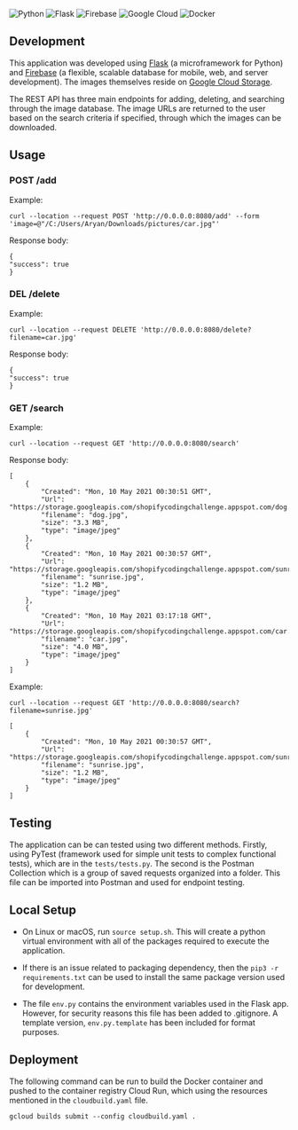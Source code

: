 <p float="left">
   <img alt="Python" src="https://img.shields.io/badge/python-%2314354C.svg?&style=for-the-badge&logo=pythonlogoColor=white"/>
   <img alt="Flask" src="https://img.shields.io/badge/flask-%23000.svg?&style=for-the-badge&logo=flask&logoColor=white"/>
   <img alt="Firebase" src="https://img.shields.io/badge/firebase-%23039BE5.svg?&style=for-the-badge&logo=firebase"/>
   <img alt="Google Cloud" src="https://img.shields.io/badge/GoogleCloud-%234285F4.svg?&style=for-the-badge&logo=google-cloud&logoColor=white"/>
   <img alt="Docker" src="https://img.shields.io/badge/docker-%230db7ed.svg?&style=for-the-badge&logo=docker&logoColor=white"/>

</p>

## Development

This application was developed using [Flask](https://flask.palletsprojects.com/en/1.1.x/) (a microframework for Python) and [Firebase](https://firebase.google.com/) (a flexible, scalable database for mobile, web, and server development). The images themselves reside on [Google Cloud Storage](https://cloud.google.com/storage).

The REST API has three main endpoints for adding, deleting, and searching through the image database. The image URLs are returned to the user based on the search criteria if specified, through which the images can be downloaded.

## Usage

### POST /add

Example:

```
curl --location --request POST 'http://0.0.0.0:8080/add' --form 'image=@"/C:/Users/Aryan/Downloads/pictures/car.jpg"'
```

Response body:

```
{
"success": true
}
```

### DEL /delete

Example:

```
curl --location --request DELETE 'http://0.0.0.0:8080/delete?filename=car.jpg'
```

Response body:

```
{
"success": true
}
```

### GET /search

Example:

```
curl --location --request GET 'http://0.0.0.0:8080/search'
```

Response body:

```
[
    {
        "Created": "Mon, 10 May 2021 00:30:51 GMT",
        "Url": "https://storage.googleapis.com/shopifycodingchallenge.appspot.com/dog.jpg",
        "filename": "dog.jpg",
        "size": "3.3 MB",
        "type": "image/jpeg"
    },
    {
        "Created": "Mon, 10 May 2021 00:30:57 GMT",
        "Url": "https://storage.googleapis.com/shopifycodingchallenge.appspot.com/sunrise.jpg",
        "filename": "sunrise.jpg",
        "size": "1.2 MB",
        "type": "image/jpeg"
    },
    {
        "Created": "Mon, 10 May 2021 03:17:18 GMT",
        "Url": "https://storage.googleapis.com/shopifycodingchallenge.appspot.com/car.jpg",
        "filename": "car.jpg",
        "size": "4.0 MB",
        "type": "image/jpeg"
    }
]
```

Example:

```
curl --location --request GET 'http://0.0.0.0:8080/search?filename=sunrise.jpg'
```

```
[
    {
        "Created": "Mon, 10 May 2021 00:30:57 GMT",
        "Url": "https://storage.googleapis.com/shopifycodingchallenge.appspot.com/sunrise.jpg",
        "filename": "sunrise.jpg",
        "size": "1.2 MB",
        "type": "image/jpeg"
    }
]
```

## Testing

The application can be can tested using two different methods. Firstly, using PyTest (framework used for simple unit tests to complex functional tests), which are in the `tests/tests.py`. The second is the Postman Collection which is a group of saved requests organized into a folder. This file can be imported into Postman and used for endpoint testing.

## Local Setup

- On Linux or macOS, run `source setup.sh`. This will create a python virtual environment with all of the packages required to execute the application.

- If there is an issue related to packaging dependency, then the `pip3 -r requirements.txt` can be used to install the same package version used for development.

- The file `env.py` contains the environment variables used in the Flask app. However, for security reasons this file has been added to .gitignore. A template version, `env.py.template` has been included for format purposes.

## Deployment

The following command can be run to build the Docker container and pushed to the container registry Cloud Run, which using the resources mentioned in the `cloudbuild.yaml` file.

```
gcloud builds submit --config cloudbuild.yaml .
```
